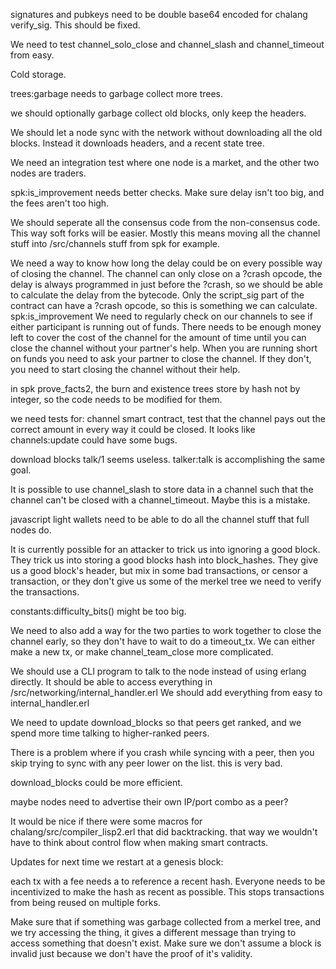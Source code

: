 signatures and pubkeys need to be double base64 encoded for chalang verify_sig. This should be fixed.


We need to test channel_solo_close and channel_slash and channel_timeout from easy.



Cold storage.

trees:garbage needs to garbage collect more trees.

we should optionally garbage collect old blocks, only keep the headers.

We should let a node sync with the network without downloading all the old blocks. Instead it downloads headers, and a recent state tree.


We need an integration test where one node is a market, and the other two nodes are traders.


spk:is_improvement needs better checks.
Make sure delay isn't too big, and the fees aren't too high.

We should seperate all the consensus code from the non-consensus code. This way soft forks will be easier.
Mostly this means moving all the channel stuff into /src/channels
stuff from spk for example.

We need a way to know how long the delay could be on every possible way of closing the channel.
The channel can only close on a ?crash opcode, the delay is always programmed in just before the ?crash, so we should be able to calculate the delay from the bytecode.
Only the script_sig part of the contract can have a ?crash opcode, so this is something we can calculate.
spk:is_improvement
We need to regularly check on our channels to see if either participant is running out of funds. There needs to be enough money left to cover the cost of the channel for the amount of time until you can close the channel without your partner's help.
When you are running short on funds you need to ask your partner to close the channel. If they don't, you need to start closing the channel without their help.


in spk prove_facts2, the burn and existence trees store by hash not by integer, so the code needs to be modified for them.


we need tests for:
channel smart contract,
test that the channel pays out the correct amount in every way it could be closed. It looks like channels:update could have some bugs.


download blocks talk/1 seems useless. talker:talk is accomplishing the same goal.

It is possible to use channel_slash to store data in a channel such that the channel can't be closed with a channel_timeout.
Maybe this is a mistake.

javascript light wallets need to be able to do all the channel stuff that full nodes do.

It is currently possible for an attacker to trick us into ignoring a good block. They trick us into storing a good blocks hash into block_hashes. They give us a good block's header, but mix in some bad transactions, or censor a transaction, or they don't give us some of the merkel tree we need to verify the transactions.

constants:difficulty_bits() might be too big.


We need to also add a way for the two parties to work together to close the channel early, so they don't have to wait to do a timeout_tx. We can either make a new tx, or make channel_team_close more complicated.


We should use a CLI program to talk to the node instead of using erlang directly.
It should be able to access everything in /src/networking/internal_handler.erl
We should add everything from easy to internal_handler.erl

We need to update download_blocks so that peers get ranked, and we spend more time talking to higher-ranked peers.

There is a problem where if you crash while syncing with a peer, then you skip trying to sync with any peer lower on the list. this is very bad.

download_blocks could be more efficient.

maybe nodes need to advertise their own IP/port combo as a peer?

It would be nice if there were some macros for chalang/src/compiler_lisp2.erl that did backtracking. that way we wouldn't have to think about control flow when making smart contracts.

Updates for next time we restart at a genesis block:


each tx with a fee needs a to reference a recent hash. Everyone needs to be incentivized to make the hash as recent as possible. This stops transactions from being reused on multiple forks.


Make sure that if something was garbage collected from a merkel tree, and we try accessing the thing, it gives a different message than trying to access something that doesn't exist. Make sure we don't assume a block is invalid just because we don't have the proof of it's validity.

